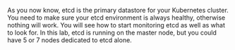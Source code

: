As you now know, etcd is the primary datastore for your Kubernetes cluster. You need to make sure your etcd environment is always healthy, otherwise nothing will work. You will see how to start monitoring etcd as well as what to look for. In this lab, etcd is running on the master node, but you could have 5 or 7 nodes dedicated to etcd alone. 